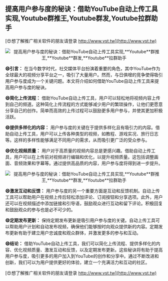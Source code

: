 ## **提高用户参与度的秘诀：借助YouTube自动上传工具实现,**Youtube**群推王,**Youtube**群发,**Youtube**拉群助手**

[😍想了解推广相关软件的朋友请登录 http://www.vst.tw](http://www.vst.tw)

 <center><img src="https://vst.tw/MP4/tuiguang/png/2.png" alt="提高用户参与度的秘诀：借助YouTube自动上传工具实现,**Youtube**群推王,**Youtube**群发,**Youtube**拉群助手"></center>

**😄引言：**
在当今数字时代，社交媒体平台扮演着重要的角色，其中YouTube作为全球最大的视频分享平台之一，吸引了大量用户。然而，与日俱增的竞争使得吸引用户参与度成为一个关键问题。本文将介绍如何借助YouTube自动上传工具来提高用户参与度的秘诀。

**😄简化上传流程：**
借助YouTube自动上传工具，用户可以轻松地将视频内容上传到自己的频道。这种简化上传流程的方式能够减少用户的繁琐操作，让他们更愿意分享自己的创作。简单而高效的上传过程可以鼓励更多用户参与，并使其更加积极活跃。

**😄提供多样化的内容：**
用户参与度的关键在于提供多样化且有吸引力的内容。借助自动上传工具，用户可以上传各种类型的视频，如教程、游戏实况、旅行日志等。这样的多样性能够满足不同用户的需求，从而吸引更广泛的受众参与。

**😄优化视频质量：**
用户对于高质量的视频内容总是更感兴趣。借助自动上传工具，用户可以在上传前对视频进行编辑和优化，以提升视频质量。这包括调整画面、音频效果和字幕等。通过提供高品质的内容，用户参与度将得到进一步提升。

 <center><img src="https://vst.tw/MP4/tuiguang/png/1.png" alt="提高用户参与度的秘诀：借助YouTube自动上传工具实现,**Youtube**群推王,**Youtube**群发,**Youtube**拉群助手"></center>

**😄激发互动和反馈：**
用户参与度的另一个重要方面是互动和反馈机制。自动上传工具可以帮助用户在视频上传后轻松添加评论、订阅按钮和分享选项。此外，用户还可以在视频描述中添加链接和引导语，鼓励观众进行互动和留下评论。积极回复和鼓励观众的参与也是必不可少的。

**😄定期发布更新：**
保持定期发布更新是吸引用户参与度的关键。自动上传工具可以帮助用户计划和自动发布视频，确保他们能够按时向观众提供新的内容。定期发布更新有助于建立用户忠诚度和观众群体，并激发更多的参与和互动。

**😄结论：**
借助YouTube自动上传工具，我们可以简化上传流程、提供多样化的内容、优化视频质量、激发互动和反馈，以及定期发布更新。这些秘诀将有助于提高用户参与度，吸引更多的用户加入到YouTube的创作和分享中。通过不断改进和创新，我们可以为用户提供更好的体验，建立一个充满活力和互动的社区。

[😍想了解推广相关软件的朋友请登录 http://www.vst.tw](http://www.vst.tw)



